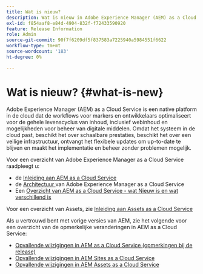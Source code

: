 ```yaml
---
title: Wat is nieuw?
description: Wat is nieuw in Adobe Experience Manager (AEM) as a Cloud Service.
exl-id: f854aaf8-e84d-4904-832f-f72433590920
feature: Release Information
role: Admin
source-git-commit: 90f7f6209df5f837583a7225940a5984551f6622
workflow-type: tm+mt
source-wordcount: '183'
ht-degree: 0%

---
```


# Wat is nieuw? {#what-is-new}

<!-- For the pre-release of Adobe Experience Manager (AEM) as a Cloud Service everything is new. -->

Adobe Experience Manager (AEM) as a Cloud Service is een native platform in de cloud dat de workflows voor markers en ontwikkelaars optimaliseert voor de gehele levenscyclus van inhoud, inclusief webinhoud en mogelijkheden voor beheer van digitale middelen. Omdat het systeem in de cloud past, beschikt het over schaalbare prestaties, beschikt het over een veilige infrastructuur, ontvangt het flexibele updates om up-to-date te blijven en maakt het implementatie en beheer zonder problemen mogelijk.

Voor een overzicht van Adobe Experience Manager as a Cloud Service raadpleegt u:
* de [ Inleiding aan AEM as a Cloud Service ](/help/overview/introduction.md)
* de [ Architectuur ](/help/overview/architecture.md) van Adobe Experience Manager as a Cloud Service
* Een [ Overzicht van AEM as a Cloud Service - wat Nieuw is en wat verschillend is ](/help/overview/what-is-new-and-different.md)

<!-- Link to introduction or what's new of Sites. -->

Voor een overzicht van Assets, zie [ Inleiding aan Assets as a Cloud Service ](/help/assets/overview.md)

Als u vertrouwd bent met vorige versies van AEM, zie het volgende voor een overzicht van de opmerkelijke veranderingen in AEM as a Cloud Service:

* [Opvallende wijzigingen in AEM as a Cloud Service (opmerkingen bij de release)](/help/release-notes/aem-cloud-changes.md)
* [Opvallende wijzigingen in AEM Sites as a Cloud Service](/help/sites-cloud/sites-cloud-changes.md)
* [Opvallende wijzigingen in AEM Assets as a Cloud Service](/help/assets/assets-cloud-changes.md)
